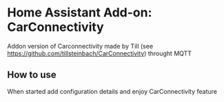 # Home Assistant Add-on: CarConnectivity

Addon version of Carconnectivity made by Till (see https://github.com/tillsteinbach/CarConnectivity) throught MQTT

## How to use

When started add configuration details and enjoy CarConnectivity feature
